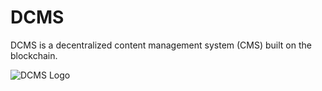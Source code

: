 # DCMS

DCMS is a decentralized content management system (CMS) built on the blockchain.

![DCMS Logo](https://raw.githubusercontent.com/luke-song/DCMS/main/public/DCMS-demo.png)

